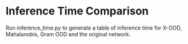 # Inference Time Comparison

Run inference_time.py to generate a table of inference time for X-OOD, Mahalanobis, Gram OOD and the original network.